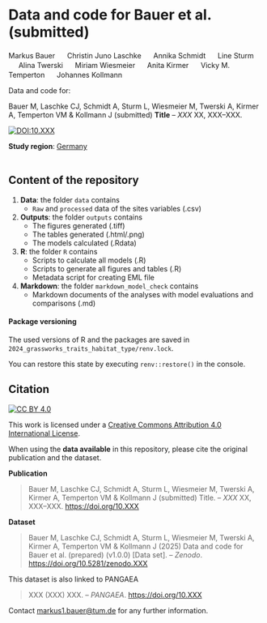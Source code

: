 # Data and code for Bauer et al. (submitted)

Markus Bauer <a href="https://orcid.org/0000-0001-5372-4174"><img src="https://info.orcid.org/wp-content/uploads/2019/11/orcid_16x16.png" width="16" height="16"/></a>
Christin Juno Laschke <a href="https://orcid.org/0009-0008-5041-4697"><img src="https://info.orcid.org/wp-content/uploads/2019/11/orcid_16x16.png" width="16" height="16"/></a>
Annika Schmidt <a href="https://orcid.org/0000-0002-6414-2505"><img src="https://info.orcid.org/wp-content/uploads/2019/11/orcid_16x16.png" width="16" height="16"/></a>
Line Sturm <a href="https://orcid.org/0009-0002-2735-3060"><img src="https://info.orcid.org/wp-content/uploads/2019/11/orcid_16x16.png" width="16" height="16"/></a>
Alina Twerski <a href="https://orcid.org/0000-0001-7966-1335"><img src="https://info.orcid.org/wp-content/uploads/2019/11/orcid_16x16.png" width="16" height="16"/></a>
Miriam Wiesmeier <a href="https://orcid.org/0009-0007-3542-3352"><img src="https://info.orcid.org/wp-content/uploads/2019/11/orcid_16x16.png" width="16" height="16"/></a>
Anita Kirmer <a href="https://orcid.org/0000-0002-2396-713X"><img src="https://info.orcid.org/wp-content/uploads/2019/11/orcid_16x16.png" width="16" height="16"/></a>
Vicky M. Temperton <a href="https://orcid.org/0000-0003-0543-4521"><img src="https://info.orcid.org/wp-content/uploads/2019/11/orcid_16x16.png" width="16" height="16"/></a>
Johannes Kollmann <a href="https://orcid.org/0000-0002-4990-3636"><img src="https://info.orcid.org/wp-content/uploads/2019/11/orcid_16x16.png" width="16" height="16"/></a>


Data and code for:

Bauer M, Laschke CJ, Schmidt A, Sturm L, Wiesmeier M, Twerski A, Kirmer A, Temperton VM & Kollmann J (submitted) __Title__ &ndash; *XXX* XX, XXX&ndash;XXX.

[![DOI:10.XXX](http://img.shields.io/badge/DOI-10.XXX-informational.svg)](https://doi.org/10.XXX)

**Study region**: [Germany](https://www.openstreetmap.org/#map=7/50.861/12.327&layers=P)
<br>
<br>
## Content of the repository

1.  **Data**: the folder `data` contains
    -   `Raw` and `processed` data of the sites variables (.csv)
2.  **Outputs**: the folder `outputs` contains
    -   The figures generated (.tiff)
    -   The tables generated (.html/.png)
    -   The models calculated (.Rdata)
3.  **R**: the folder `R` contains
    -   Scripts to calculate all models (.R)
    -   Scripts to generate all figures and tables (.R)
    -   Metadata script for creating EML file
4.  **Markdown**: the folder `markdown_model_check` contains
    -   Markdown documents of the analyses with model evaluations and comparisons (.md)

#### Package versioning

The used versions of R and the packages are saved in `2024_grassworks_traits_habitat_type/renv.lock`.

You can restore this state by executing `renv::restore()` in the console.

## Citation

[![CC BY 4.0](https://img.shields.io/badge/License-CC%20BY%204.0-lightgrey.svg)](http://creativecommons.org/licenses/by/4.0/)

This work is licensed under a [Creative Commons Attribution 4.0 International License](http://creativecommons.org/licenses/by/4.0/).

When using the **data available** in this repository, please cite the original publication and the dataset.

**Publication**

> Bauer M, Laschke CJ, Schmidt A, Sturm L, Wiesmeier M, Twerski A, Kirmer A, Temperton VM & Kollmann J (submitted) Title. &ndash; *XXX* XX, XXX&ndash;XXX. <https://doi.org/10.XXX>

**Dataset**

> Bauer M, Laschke CJ, Schmidt A, Sturm L, Wiesmeier M, Twerski A, Kirmer A, Temperton VM & Kollmann J (2025) Data and code for Bauer et al. (prepared) (v1.0.0) [Data set]. &ndash; *Zenodo*. [<https://doi.org/10.5281/zenodo.XXX>](https://doi.org/10.5281/zenodo.XXX)

This dataset is also linked to PANGAEA
> XXX (XXX) XXX. &ndash; *PANGAEA*. https://doi.org/10.XXX

Contact [markus1.bauer\@tum.de](mailto:markus1.bauer@tum.de) for any further information.
